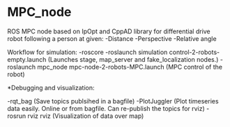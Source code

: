 # MPC_node
ROS MPC node based on IpOpt and CppAD library for differential drive robot following a person at given:
-Distance
-Perspective
-Relative angle

Workflow for simulation:
-roscore
-roslaunch simulation control-2-robots-empty.launch  (Launches stage, map_server and fake_localization nodes.)
-roslaunch mpc_node mpc-node-2-robots-MPC.launch     (MPC control of the robot)

*Debugging and visualization:

-rqt_bag   		(Save topics publsihed in a bagfile)
-PlotJuggler  		(Plot timeseries data easily. Online or from bagfile. Can re-publish the topics for rviz)
-rosrun rviz rviz	(Visualization of data over map)
